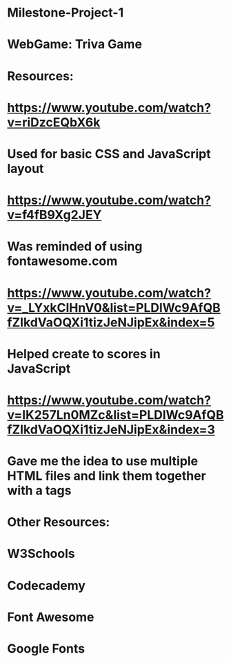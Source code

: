# Milestone-Project-1
# WebGame: Triva Game 
# Resources: 
#   https://www.youtube.com/watch?v=riDzcEQbX6k
#       Used for basic CSS and JavaScript layout
#   https://www.youtube.com/watch?v=f4fB9Xg2JEY
#       Was reminded of using fontawesome.com
#   https://www.youtube.com/watch?v=_LYxkClHnV0&list=PLDlWc9AfQBfZIkdVaOQXi1tizJeNJipEx&index=5
#       Helped create to scores in JavaScript
#   https://www.youtube.com/watch?v=IK257Ln0MZc&list=PLDlWc9AfQBfZIkdVaOQXi1tizJeNJipEx&index=3
#       Gave me the idea to use multiple HTML files and link them together with a tags
# Other Resources:
#   W3Schools
#   Codecademy
#   Font Awesome
#   Google Fonts